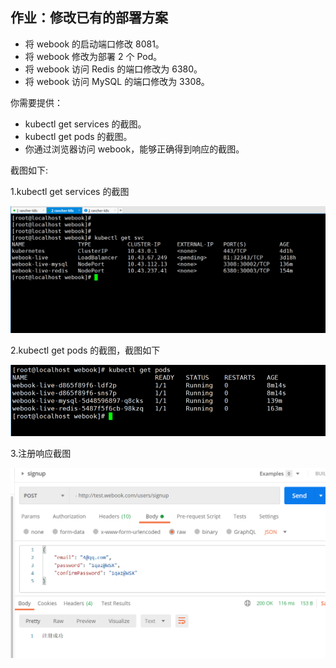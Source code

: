 ## 作业：修改已有的部署方案

- 将 webook 的启动端口修改 8081。
- 将 webook 修改为部署 2 个 Pod。
- 将 webook 访问 Redis 的端口修改为 6380。
- 将 webook 访问 MySQL 的端口修改为 3308。

你需要提供：

- kubectl get services 的截图。
- kubectl get pods 的截图。
- 你通过浏览器访问 webook，能够正确得到响应的截图。



截图如下:

1.kubectl get services 的截图

![kubectl get services ](img/service截图.PNG)

2.kubectl get pods 的截图，截图如下

![kubectl get pods](img/pod截图.PNG)

3.注册响应截图

![注册响应截图](img/注册.PNG)

